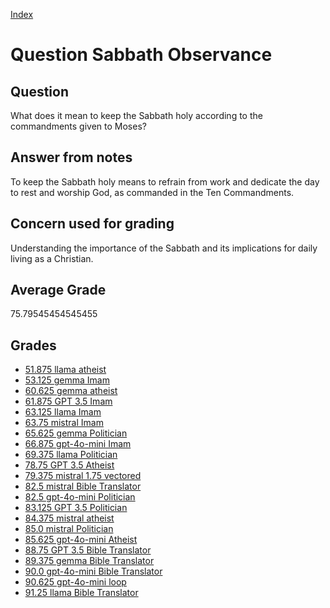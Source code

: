 
[Index](../../index.md)
# Question Sabbath Observance
## Question
What does it mean to keep the Sabbath holy according to the commandments given to Moses?

## Answer from notes
To keep the Sabbath holy means to refrain from work and dedicate the day to rest and worship God, as commanded in the Ten Commandments.

## Concern used for grading
Understanding the importance of the Sabbath and its implications for daily living as a Christian.

## Average Grade
75.79545454545455

## Grades
 * [51.875 llama atheist](../answers/llama_atheist/Sabbath_Observance.md)
 * [53.125 gemma Imam](../answers/gemma_Imam/Sabbath_Observance.md)
 * [60.625 gemma atheist](../answers/gemma_atheist/Sabbath_Observance.md)
 * [61.875 GPT 3.5 Imam](../answers/GPT_3.5_Imam/Sabbath_Observance.md)
 * [63.125 llama Imam](../answers/llama_Imam/Sabbath_Observance.md)
 * [63.75 mistral Imam](../answers/mistral_Imam/Sabbath_Observance.md)
 * [65.625 gemma Politician](../answers/gemma_Politician/Sabbath_Observance.md)
 * [66.875 gpt-4o-mini Imam](../answers/gpt-4o-mini_Imam/Sabbath_Observance.md)
 * [69.375 llama Politician](../answers/llama_Politician/Sabbath_Observance.md)
 * [78.75 GPT 3.5 Atheist](../answers/GPT_3.5_Atheist/Sabbath_Observance.md)
 * [79.375 mistral 1.75 vectored](../answers/mistral_1.75_vectored/Sabbath_Observance.md)
 * [82.5 mistral Bible Translator](../answers/mistral_Bible_Translator/Sabbath_Observance.md)
 * [82.5 gpt-4o-mini Politician](../answers/gpt-4o-mini_Politician/Sabbath_Observance.md)
 * [83.125 GPT 3.5 Politician](../answers/GPT_3.5_Politician/Sabbath_Observance.md)
 * [84.375 mistral atheist](../answers/mistral_atheist/Sabbath_Observance.md)
 * [85.0 mistral Politician](../answers/mistral_Politician/Sabbath_Observance.md)
 * [85.625 gpt-4o-mini Atheist](../answers/gpt-4o-mini_Atheist/Sabbath_Observance.md)
 * [88.75 GPT 3.5 Bible Translator](../answers/GPT_3.5_Bible_Translator/Sabbath_Observance.md)
 * [89.375 gemma Bible Translator](../answers/gemma_Bible_Translator/Sabbath_Observance.md)
 * [90.0 gpt-4o-mini Bible Translator](../answers/gpt-4o-mini_Bible_Translator/Sabbath_Observance.md)
 * [90.625 gpt-4o-mini loop](../answers/gpt-4o-mini_loop/Sabbath_Observance.md)
 * [91.25 llama Bible Translator](../answers/llama_Bible_Translator/Sabbath_Observance.md)
